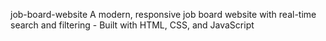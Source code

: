  job-board-website
A modern, responsive job board website with real-time search and filtering - Built with HTML, CSS, and JavaScript
